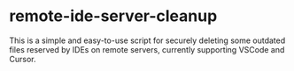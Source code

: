 # remote-ide-server-cleanup
This is a simple and easy-to-use script for securely deleting some outdated files reserved by IDEs on remote servers, currently supporting VSCode and Cursor.
